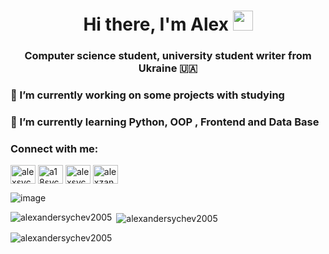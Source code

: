 <meta charset="UTF-8">
<h1 align="center">Hi there, I'm Alex 
<img src="https://github.com/blackcater/blackcater/raw/main/images/Hi.gif" height="32"/></h1>
<h3 align="center">Computer science student, university student writer from Ukraine 🇺🇦</h3>
<h3>🔭 I’m currently working on some projects with studying</h3>
<h3>🌱 I’m currently learning Python, OOP , Frontend and Data Base</h3>

<!--
**AlexanderSychev2005/AlexanderSychev2005** is a ✨ _special_ ✨ repository because its `README.md` (this file) appears on your GitHub profile.

Here are some ideas to get you started:

- 🔭 I’m currently working on ...
- 🌱 I’m currently learning ...
- 👯 I’m looking to collaborate on ...
- 🤔 I’m looking for help with ...
- 💬 Ask me about ...
- 📫 How to reach me: ...
- 😄 Pronouns: ...
- ⚡ Fun fact: ...
-->
<h3 align="left">Connect with me:</h3>
<p align="left">
<a href="https://linkedin.com/in/alexsychov" target="blank"><img align="center" src="https://raw.githubusercontent.com/rahuldkjain/github-profile-readme-generator/master/src/images/icons/Social/linked-in-alt.svg" alt="alexsychov" height="30" width="40" /></a>
<a href="https://instagram.com/a18sychov" target="blank"><img align="center" src="https://raw.githubusercontent.com/rahuldkjain/github-profile-readme-generator/master/src/images/icons/Social/instagram.svg" alt="a18sychov" height="30" width="40" /></a>
<a href="https://www.leetcode.com/alexsychov" target="blank"><img align="center" src="https://raw.githubusercontent.com/rahuldkjain/github-profile-readme-generator/master/src/images/icons/Social/leet-code.svg" alt="alexsychov" height="30" width="40" /></a>
<a href="https://discord.gg/alexzandr" target="blank"><img align="center" src="https://raw.githubusercontent.com/rahuldkjain/github-profile-readme-generator/master/src/images/icons/Social/discord.svg" alt="alexzandr" height="30" width="40" /></a>
</p>


![image](https://www.codewars.com/users/AlexanderSychev2005/badges/large)

<p><img align="left" src="https://github-readme-stats.vercel.app/api/top-langs?username=alexandersychev2005&show_icons=true&theme=dark&locale=en&layout=compact" alt="alexandersychev2005" /></p>

<p>&nbsp;<img align="center" src="https://github-readme-stats.vercel.app/api?username=alexandersychev2005&show_icons=true&theme=dark&locale=en" alt="alexandersychev2005" /></p>

<p><img align="center" src="https://github-readme-streak-stats.herokuapp.com/?user=alexandersychev2005&theme=dark" alt="alexandersychev2005" /></p>
